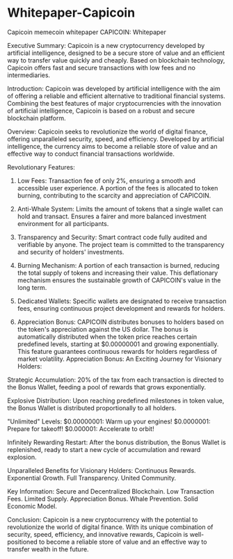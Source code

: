 # Whitepaper-Capicoin
Capicoin memecoin whitepaper
CAPICOIN: Whitepaper

Executive Summary:
Capicoin is a new cryptocurrency developed by artificial intelligence, designed to be a secure store of value and an efficient way to transfer value quickly and cheaply. Based on blockchain technology, Capicoin offers fast and secure transactions with low fees and no intermediaries.

Introduction:
Capicoin was developed by artificial intelligence with the aim of offering a reliable and efficient alternative to traditional financial systems. Combining the best features of major cryptocurrencies with the innovation of artificial intelligence, Capicoin is based on a robust and secure blockchain platform.

Overview:
Capicoin seeks to revolutionize the world of digital finance, offering unparalleled security, speed, and efficiency. Developed by artificial intelligence, the currency aims to become a reliable store of value and an effective way to conduct financial transactions worldwide.

Revolutionary Features:

1. Low Fees:
Transaction fee of only 2%, ensuring a smooth and accessible user experience.
A portion of the fees is allocated to token burning, contributing to the scarcity and appreciation of CAPICOIN.

2. Anti-Whale System:
Limits the amount of tokens that a single wallet can hold and transact.
Ensures a fairer and more balanced investment environment for all participants.

3. Transparency and Security:
Smart contract code fully audited and verifiable by anyone.
The project team is committed to the transparency and security of holders' investments.

4. Burning Mechanism:
A portion of each transaction is burned, reducing the total supply of tokens and increasing their value.
This deflationary mechanism ensures the sustainable growth of CAPICOIN's value in the long term.

5. Dedicated Wallets:
Specific wallets are designated to receive transaction fees, ensuring continuous project development and rewards for holders.

6. Appreciation Bonus:
CAPICOIN distributes bonuses to holders based on the token's appreciation against the US dollar.
The bonus is automatically distributed when the token price reaches certain predefined levels, starting at $0.00000001 and growing exponentially.
This feature guarantees continuous rewards for holders regardless of market volatility.
Appreciation Bonus: An Exciting Journey for Visionary Holders:

Strategic Accumulation:
20% of the tax from each transaction is directed to the Bonus Wallet, feeding a pool of rewards that grows exponentially.

Explosive Distribution:
Upon reaching predefined milestones in token value, the Bonus Wallet is distributed proportionally to all holders.

"Unlimited" Levels:
$0.00000001: Warm up your engines!
$0.0000001: Prepare for takeoff!
$0.000001: Accelerate to orbit!

Infinitely Rewarding Restart:
After the bonus distribution, the Bonus Wallet is replenished, ready to start a new cycle of accumulation and reward explosion.

Unparalleled Benefits for Visionary Holders:
Continuous Rewards.
Exponential Growth.
Full Transparency.
United Community.

Key Information:
Secure and Decentralized Blockchain.
Low Transaction Fees.
Limited Supply.
Appreciation Bonus.
Whale Prevention.
Solid Economic Model.

Conclusion:
Capicoin is a new cryptocurrency with the potential to revolutionize the world of digital finance. With its unique combination of security, speed, efficiency, and innovative rewards, Capicoin is well-positioned to become a reliable store of value and an effective way to transfer wealth in the future.
